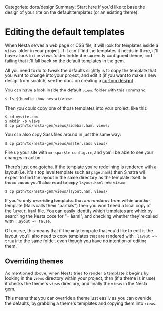 Categories: docs/design
Summary: Start here if you'd like to base the design of your site on the default templates (or an existing theme).

# Editing the default templates

When Nesta serves a web page or CSS file, it will look for templates
inside a `views` folder in your project. If it can't find the templates
it needs in there, it'll have a look in the `views` folder inside the
currently configured theme, and failing that it'll fall back on the
default templates in the gem.

All you need to do to tweak the defaults slightly is to copy the
template that you want to change into your project, and edit it (if you
want to make a new design from scratch, see the docs on creating a
[custom design](custom-designs)).

You can have a look inside the default `views` folder with this command:

    $ ls $(bundle show nesta)/views

Then you could copy one of those templates into your project, like this:

    $ cd mysite.com
    $ mkdir -p views
    $ cp path/to/nesta-gem/views/sidebar.haml views/

You can also copy Sass files around in just the same way:

    $ cp path/to/nesta-gem/views/master.sass views/

Fire up your site with `mr-sparkle config.ru`, and you'll be able to see
your changes in action.

There's just one gotcha. If the template you're redefining is rendered
with a layout (i.e. it's a top level template such as `page.haml`) then
Sinatra will expect to find the layout in the same directory as the
template itself. In these cases you'll also need to copy `layout.haml`
into `views`:

    $ cp path/to/nesta-gem/views/layout.haml views/

If you're only overriding templates that are rendered from within
another template (Rails calls them "partials") then you won't need a
local copy of the `layout.haml` file. You can easily identify which
templates are which by searching the Nesta code for "= haml", and
checking whether they're called with `:layout => false`.

Of course, this means that if the only template that you'd like to edit
is the layout, you'll also need to copy templates that are rendered with
`:layout => true` into the same folder, even though you have no
intention of editing them.

## Overriding themes

As mentioned above, when Nesta tries to render a template it begins by
looking in the `views` directory within your project, then (if a theme
is in use) it checks the theme's `views` directory, and finally the
`views` in the Nesta gem.

This means that you can override a theme just easily as you can override
the defaults, by grabbing a theme's templates and copying them into
`views`.
